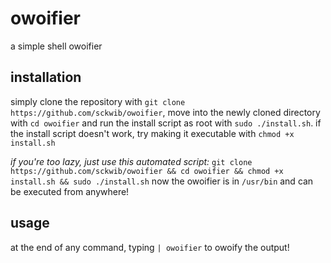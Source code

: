 # owoifier
a simple shell owoifier

## installation
simply clone the repository with `git clone https://github.com/sckwib/owoifier`, move into the newly cloned directory with `cd owoifier` and run the install script as root with `sudo ./install.sh`. if the install script doesn't work, try making it executable with `chmod +x install.sh`

*if you're too lazy, just use this automated script:*
`git clone https://github.com/sckwib/owoifier && cd owoifier && chmod +x install.sh && sudo ./install.sh`
now the owoifier is in `/usr/bin` and can be executed from anywhere!

## usage
at the end of any command, typing `| owoifier` to owoify the output!
